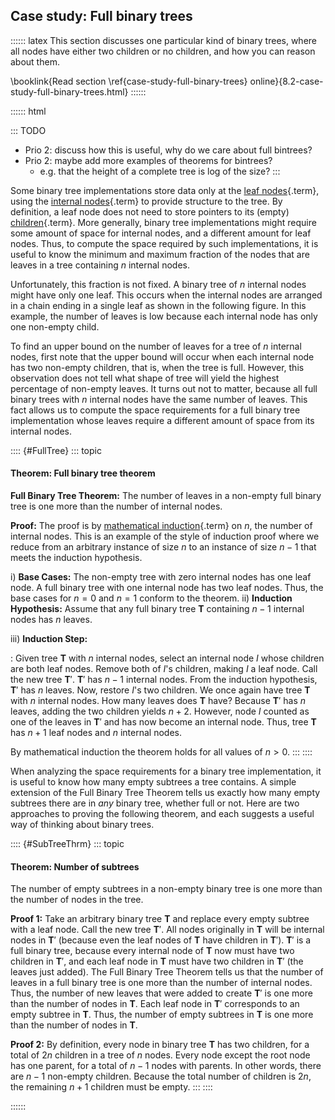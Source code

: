
## Case study: Full binary trees

:::::: latex
This section discusses one particular kind of binary trees, where all nodes have either two children or no children, and how you can reason about them.

\booklink{Read section \ref{case-study-full-binary-trees} online}{8.2-case-study-full-binary-trees.html}
::::::


:::::: html

::: TODO
- Prio 2: discuss how this is useful, why do we care about full bintrees?
- Prio 2: maybe add more examples of theorems for bintrees?
    - e.g. that the height of a complete tree is log of the size?
:::

Some binary tree implementations store data only at the
[leaf nodes](#leaf-node){.term}, using the
[internal nodes](#internal-node){.term} to
provide structure to the tree. By definition, a leaf node does not need
to store pointers to its (empty) [children](#child){.term}. More generally, binary tree implementations might require
some amount of space for internal nodes, and a different amount for leaf
nodes. Thus, to compute the space required by such implementations, it
is useful to know the minimum and maximum fraction of the nodes that are
leaves in a tree containing $n$ internal nodes.

Unfortunately, this fraction is not fixed. A binary tree of $n$ internal
nodes might have only one leaf. This occurs when the internal nodes are
arranged in a chain ending in a single leaf as shown in the following figure.
In this example, the number of leaves is low because each internal node has only one non-empty child.

<inlineav id="UnaryTreeExampleCON" src="Binary/UnaryTreeExampleCON.js" name="Binary/UnaryTreeExampleCON" links="Binary/UnaryTreeExampleCON.css" static/>

To find an upper bound on the number of leaves for a
tree of $n$ internal nodes, first note that the upper bound will occur
when each internal node has two non-empty children, that is, when the
tree is full. However, this observation does not tell what shape of tree
will yield the highest percentage of non-empty leaves. It turns out not
to matter, because all full binary trees with $n$ internal nodes have
the same number of leaves. This fact allows us to compute the space
requirements for a full binary tree implementation whose leaves require
a different amount of space from its internal nodes.

:::: {#FullTree}
::: topic
#### Theorem: Full binary tree theorem

**Full Binary Tree Theorem:** The number of leaves in a non-empty full
binary tree is one more than the number of internal nodes.

**Proof:** The proof is by
[mathematical induction](#proof-by-induction){.term} on $n$, the number of internal nodes. This is an example of
the style of induction proof where we reduce from an arbitrary instance
of size $n$ to an instance of size $n-1$ that meets the induction
hypothesis.

i)  **Base Cases:** The non-empty tree with zero internal nodes has one
    leaf node. A full binary tree with one internal node has two leaf
    nodes. Thus, the base cases for $n = 0$ and $n = 1$ conform to the
    theorem.
ii) **Induction Hypothesis:** Assume that any full binary tree
    $\mathbf{T}$ containing $n-1$ internal nodes has $n$ leaves.

iii\) **Induction Step:**

:   Given tree $\mathbf{T}$ with $n$ internal nodes, select an internal
    node $I$ whose children are both leaf nodes. Remove both of $I$'s
    children, making $I$ a leaf node. Call the new tree $\mathbf{T}'$.
    $\mathbf{T}'$ has $n-1$ internal nodes. From the induction
    hypothesis, $\mathbf{T}'$ has $n$ leaves. Now, restore $I$'s two
    children. We once again have tree $\mathbf{T}$ with $n$ internal
    nodes. How many leaves does $\mathbf{T}$ have? Because $\mathbf{T}'$
    has $n$ leaves, adding the two children yields $n+2$. However, node
    $I$ counted as one of the leaves in $\mathbf{T}'$ and has now become
    an internal node. Thus, tree $\mathbf{T}$ has $n+1$ leaf nodes and
    $n$ internal nodes.

By mathematical induction the theorem holds for all values of $n > 0$.
:::
::::

When analyzing the space requirements for a binary tree implementation,
it is useful to know how many empty subtrees a tree contains. A simple
extension of the Full Binary Tree Theorem tells us exactly how many
empty subtrees there are in *any* binary tree, whether full or not. Here
are two approaches to proving the following theorem, and each suggests a
useful way of thinking about binary trees.

:::: {#SubTreeThrm}
::: topic
#### Theorem: Number of subtrees

The number of empty subtrees in a non-empty binary tree is one more than
the number of nodes in the tree.

**Proof 1:** Take an arbitrary binary tree $\mathbf{T}$ and replace
every empty subtree with a leaf node. Call the new tree $\mathbf{T}'$.
All nodes originally in $\mathbf{T}$ will be internal nodes in
$\mathbf{T}'$ (because even the leaf nodes of $\mathbf{T}$ have children
in $\mathbf{T}'$). $\mathbf{T}'$ is a full binary tree, because every
internal node of $\mathbf{T}$ now must have two children in
$\mathbf{T}'$, and each leaf node in $\mathbf{T}$ must have two children
in $\mathbf{T}'$ (the leaves just added). The Full Binary Tree Theorem
tells us that the number of leaves in a full binary tree is one more
than the number of internal nodes. Thus, the number of new leaves that
were added to create $\mathbf{T}'$ is one more than the number of nodes
in $\mathbf{T}$. Each leaf node in $\mathbf{T}'$ corresponds to an empty
subtree in $\mathbf{T}$. Thus, the number of empty subtrees in
$\mathbf{T}$ is one more than the number of nodes in $\mathbf{T}$.

**Proof 2:** By definition, every node in binary tree $\mathbf{T}$ has
two children, for a total of $2n$ children in a tree of $n$ nodes. Every
node except the root node has one parent, for a total of $n-1$ nodes
with parents. In other words, there are $n-1$ non-empty children.
Because the total number of children is $2n$, the remaining $n+1$
children must be empty.
:::
::::

::::::
